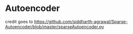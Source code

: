 # Autoencoder
credit goes to
https://github.com/siddharth-agrawal/Sparse-Autoencoder/blob/master/sparseAutoencoder.py
